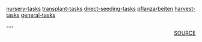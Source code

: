 <a href='nursery-tasks.html'>nursery-tasks</a>
<a href='transplant-tasks.html'>transplant-tasks</a>
<a href='direct-seeding-tasks.html'>direct-seeding-tasks</a>
<a href='pflanzarbeiten.html'>pflanzarbeiten</a>
<a href='harvest-tasks.html'>harvest-tasks</a>
<a href='general-tasks.html'>general-tasks</a>
<div style='page-break-after: always;'></div>
---
<div style='page-break-after: always;'></div>

<div style='text-align: right'>
<a href=''>SOURCE</a>
</div>
